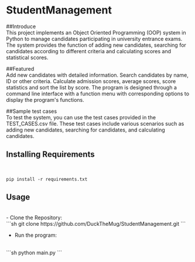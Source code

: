 # StudentManagement

##Introduce
<br>
This project implements an Object Oriented Programming (OOP) system in Python to manage candidates participating in university entrance exams. The system provides the function of adding new candidates, searching for candidates according to different criteria and calculating scores and statistical scores.

##Featured
<br>
Add new candidates with detailed information. Search candidates by name, ID or other criteria. Calculate admission scores, average scores, score statistics and sort the list by score.
The program is designed through a command line interface with a function menu with corresponding options to display the program's functions.

##Sample test cases
<br>
To test the system, you can use the test cases provided in the TEST_CASES.csv file. These test cases include various scenarios such as adding new candidates, searching for candidates, and calculating candidates.

## Installing Requirements
<br>

```pip
pip install -r requirements.txt
```

## Usage
<br>
- Clone the Repository:
 <br>
 ```sh
 git clone https://github.com/DuckTheMug/StudentManagement.git 
 ```
  

- Run the program:
<br>
```sh
python main.py
```
